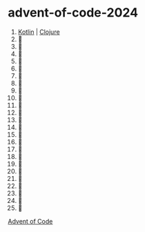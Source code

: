 # advent-of-code-2024

1. [Kotlin](aoc-kotlin/src/main/kotlin/Day01.kt) | [Clojure](aoc-clojure/src/aoc_clojure/day01.clj)
2. 🎁
3. 🎁
4. 🎁
5. 🎁
6. 🎁
7. 🎁
8. 🎁
9. 🎁
10. 🎁
11. 🎁
12. 🎁
13. 🎁
14. 🎁
15. 🎁
16. 🎁
17. 🎁
18. 🎁
19. 🎁
20. 🎁
21. 🎁
22. 🎁
23. 🎁
24. 🎁
25. 🎁

[Advent of Code][aoc]

[aoc]: https://adventofcode.com
